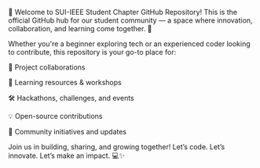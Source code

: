 🌟 Welcome to SUI-IEEE Student Chapter GitHub Repository!
This is the official GitHub hub for our student community — a space where innovation, collaboration, and learning come together. 🚀

Whether you're a beginner exploring tech or an experienced coder looking to contribute, this repository is your go-to place for:

📁 Project collaborations

🧠 Learning resources & workshops

🛠️ Hackathons, challenges, and events

💡 Open-source contributions

🤝 Community initiatives and updates

Join us in building, sharing, and growing together!
Let’s code. Let’s innovate. Let’s make an impact. 💻✨
